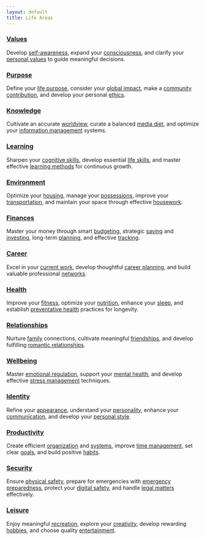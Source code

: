 ```yaml
---
layout: default
title: Life Areas
---
```


<div class="life-areas-grid">
  <!-- 1. Values -->
  <div class="life-area-card">
    <h3><a href="{{ site.baseurl }}/values/">Values</a></h3>
    <p>Develop <a href="{{ site.baseurl }}/values/self-awareness/">self-awareness</a>, expand your <a href="{{ site.baseurl }}/values/consciousness/">consciousness</a>, and clarify your <a href="{{ site.baseurl }}/values/personal-values/">personal values</a> to guide meaningful decisions.</p>
  </div>
  
  <!-- 2. Purpose -->
  <div class="life-area-card">
    <h3><a href="{{ site.baseurl }}/purpose/">Purpose</a></h3>
    <p>Define your <a href="{{ site.baseurl }}/purpose/life-purpose/">life purpose</a>, consider your <a href="{{ site.baseurl }}/purpose/global-impact/">global impact</a>, make a <a href="{{ site.baseurl }}/purpose/community-contribution/">community contribution</a>, and develop your personal <a href="{{ site.baseurl }}/purpose/ethics/">ethics</a>.</p>
  </div>
  
  <!-- 3. Knowledge -->
  <div class="life-area-card">
    <h3><a href="{{ site.baseurl }}/knowledge/">Knowledge</a></h3>
    <p>Cultivate an accurate <a href="{{ site.baseurl }}/knowledge/worldview/">worldview</a>, curate a balanced <a href="{{ site.baseurl }}/knowledge/media-diet/">media diet</a>, and optimize your <a href="{{ site.baseurl }}/knowledge/information-management/">information management</a> systems.</p>
  </div>
  
  <!-- 4. Learning -->
  <div class="life-area-card">
    <h3><a href="{{ site.baseurl }}/learning/">Learning</a></h3>
    <p>Sharpen your <a href="{{ site.baseurl }}/learning/cognitive-skills/">cognitive skills</a>, develop essential <a href="{{ site.baseurl }}/learning/life-skills/">life skills</a>, and master effective <a href="{{ site.baseurl }}/learning/learning-methods/">learning methods</a> for continuous growth.</p>
  </div>
  
  <!-- 5. Environment -->
  <div class="life-area-card">
    <h3><a href="{{ site.baseurl }}/environment/">Environment</a></h3>
    <p>Optimize your <a href="{{ site.baseurl }}/environment/housing/">housing</a>, manage your <a href="{{ site.baseurl }}/environment/possessions/">possessions</a>, improve your <a href="{{ site.baseurl }}/environment/transportation/">transportation</a>, and maintain your space through effective <a href="{{ site.baseurl }}/housework/">housework</a>.</p>
  </div>
  
  <!-- 6. Finances -->
  <div class="life-area-card">
    <h3><a href="{{ site.baseurl }}/finances/">Finances</a></h3>
    <p>Master your money through smart <a href="{{ site.baseurl }}/finances/budgeting/">budgeting</a>, strategic <a href="{{ site.baseurl }}/finances/saving/">saving</a> and <a href="{{ site.baseurl }}/finances/investing/">investing</a>, long-term <a href="{{ site.baseurl }}/finances/planning/">planning</a>, and effective <a href="{{ site.baseurl }}/finances/tracking/">tracking</a>.</p>
  </div>
  
  <!-- 7. Career -->
  <div class="life-area-card">
    <h3><a href="{{ site.baseurl }}/career/">Career</a></h3>
    <p>Excel in your <a href="{{ site.baseurl }}/career/current-work/">current work</a>, develop thoughtful <a href="{{ site.baseurl }}/career/career-planning/">career planning</a>, and build valuable professional <a href="{{ site.baseurl }}/career/networks/">networks</a>.</p>
  </div>
  
  <!-- 8. Health -->
  <div class="life-area-card">
    <h3><a href="{{ site.baseurl }}/health/">Health</a></h3>
    <p>Improve your <a href="{{ site.baseurl }}/fitness/">fitness</a>, optimize your <a href="{{ site.baseurl }}/nutrition/">nutrition</a>, enhance your <a href="{{ site.baseurl }}/sleep/">sleep</a>, and establish <a href="{{ site.baseurl }}/health/preventative-health/">preventative health</a> practices for longevity.</p>
  </div>
  
  <!-- 9. Relationships -->
  <div class="life-area-card">
    <h3><a href="{{ site.baseurl }}/relationships/">Relationships</a></h3>
    <p>Nurture <a href="{{ site.baseurl }}/relationships/family/">family</a> connections, cultivate meaningful <a href="{{ site.baseurl }}/relationships/friends/">friendships</a>, and develop fulfilling <a href="{{ site.baseurl }}/relationships/romantic-relationships/">romantic relationships</a>.</p>
  </div>
  
  <!-- 10. Wellbeing -->
  <div class="life-area-card">
    <h3><a href="{{ site.baseurl }}/wellbeing/">Wellbeing</a></h3>
    <p>Master <a href="{{ site.baseurl }}/wellbeing/emotional-regulation/">emotional regulation</a>, support your <a href="{{ site.baseurl }}/wellbeing/mental-health/">mental health</a>, and develop effective <a href="{{ site.baseurl }}/wellbeing/stress-management/">stress management</a> techniques.</p>
  </div>
  
  <!-- 11. Identity -->
  <div class="life-area-card">
    <h3><a href="{{ site.baseurl }}/identity/">Identity</a></h3>
    <p>Refine your <a href="{{ site.baseurl }}/identity/appearance/">appearance</a>, understand your <a href="{{ site.baseurl }}/identity/personality/">personality</a>, enhance your <a href="{{ site.baseurl }}/identity/communication/">communication</a>, and develop your <a href="{{ site.baseurl }}/identity/personal-style/">personal style</a>.</p>
  </div>
  
  <!-- 12. Productivity -->
  <div class="life-area-card">
    <h3><a href="{{ site.baseurl }}/productivity/">Productivity</a></h3>
    <p>Create efficient <a href="{{ site.baseurl }}/productivity/organization/">organization</a> and <a href="{{ site.baseurl }}/productivity/systems/">systems</a>, improve <a href="{{ site.baseurl }}/productivity/time-management/">time management</a>, set clear <a href="{{ site.baseurl }}/productivity/goals/">goals</a>, and build positive <a href="{{ site.baseurl }}/productivity/habits/">habits</a>.</p>
  </div>
  
  <!-- 13. Security -->
  <div class="life-area-card">
    <h3><a href="{{ site.baseurl }}/security/">Security</a></h3>
    <p>Ensure <a href="{{ site.baseurl }}/security/physical-safety/">physical safety</a>, prepare for emergencies with <a href="{{ site.baseurl }}/security/emergency-preparedness/">emergency preparedness</a>, protect your <a href="{{ site.baseurl }}/security/digital-safety/">digital safety</a>, and handle <a href="{{ site.baseurl }}/security/legal-matters/">legal matters</a> effectively.</p>
  </div>
  
  <!-- 14. Leisure -->
  <div class="life-area-card">
    <h3><a href="{{ site.baseurl }}/leisure/">Leisure</a></h3>
    <p>Enjoy meaningful <a href="{{ site.baseurl }}/leisure/recreation/">recreation</a>, explore your <a href="{{ site.baseurl }}/leisure/creativity/">creativity</a>, develop rewarding <a href="{{ site.baseurl }}/leisure/hobbies/">hobbies</a>, and choose quality <a href="{{ site.baseurl }}/leisure/entertainment/">entertainment</a>.</p>
  </div>
</div>
